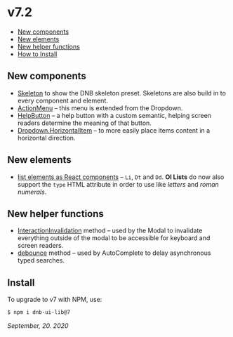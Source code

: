 # v7.2

- [New components](#new-components)
- [New elements](#new-elements)
- [New helper functions](#new-helper-functions)
- [How to Install](#install)

## New components

- [Skeleton](/uilib/components/skeleton) to show the DNB skeleton preset. Skeletons are also build in to every component and element.
- [ActionMenu](/uilib/components/dropdown#dropdown-action_menu) – this menu is extended from the Dropdown.
- [HelpButton](/uilib/components/help-button) – a help button with a custom semantic, helping screen readers determine the meaning of that button.
- [Dropdown.HorizontalItem](/uilib/components/dropdown/demos#dropdown-item-content-directions) – to more easily place items content in a horizontal direction.

## New elements

- [list elements as React components](/uilib/elements/lists) – `Li`, `Dt` and `Dd`. **Ol Lists** do now also support the `type` HTML attribute in order to use like _letters_ and _roman numerals_.

## New helper functions

- [InteractionInvalidation](/uilib/helpers/functions) method – used by the Modal to invalidate everything outside of the modal to be accessible for keyboard and screen readers.
- [debounce](/uilib/helpers/functions) method – used by AutoComplete to delay asynchronous typed searches.

## Install

To upgrade to v7 with NPM, use:

```bash
$ npm i dnb-ui-lib@7
```

_September, 20. 2020_
